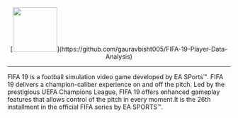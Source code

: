 <div align="center">
[<img height="100" src="https://upload.wikimedia.org/wikipedia/commons/a/ac/Fifa19.png">](https://github.com/gauravbisht005/FIFA-19-Player-Data-Analysis)
</div>
<hr>
<p>FIFA 19 is a football simulation video game developed by EA SPorts™. FIFA 19 delivers a champion-caliber experience on and off the pitch. Led by the prestigious UEFA Champions League, FIFA 19 offers enhanced gameplay features that allows control of the pitch in every moment.It is the 26th installment in the official FIFA series by EA SPORTS™.</p>
